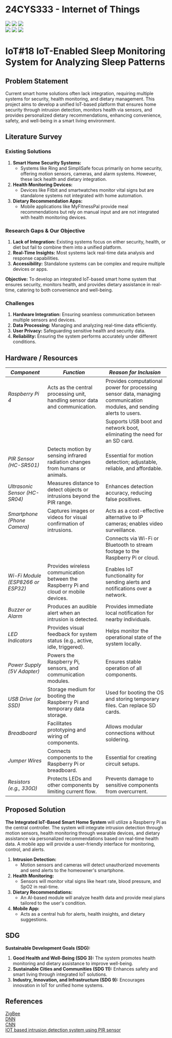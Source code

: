 # 24CYS333 - Internet of Things
![](https://img.shields.io/badge/Batch-22CYS-lightgreen) ![](https://img.shields.io/badge/UG-blue) ![](https://img.shields.io/badge/Subject-IoT-blue)
<br/>
![](https://img.shields.io/badge/Lecture-2-orange) ![](https://img.shields.io/badge/Practical-3-orange) ![](https://img.shields.io/badge/Credits-3-orange) <br/>

# IoT#18 IoT-Enabled Sleep Monitoring System for Analyzing Sleep Patterns
## Problem Statement
Current smart home solutions often lack integration, requiring multiple systems for security, health monitoring, and dietary management. This project aims to develop a unified IoT-based platform that ensures home security through intrusion detection, monitors health via sensors, and provides personalized dietary recommendations, enhancing convenience, safety, and well-being in a smart living environment.

## Literature Survey
### Existing Solutions
1. **Smart Home Security Systems:** 
   - Systems like Ring and SimpliSafe focus primarily on home security, offering motion sensors, cameras, and alarm systems. However, these lack health and dietary integration.
2. **Health Monitoring Devices:**
   - Devices like Fitbit and smartwatches monitor vital signs but are standalone systems not integrated with home automation.
3. **Dietary Recommendation Apps:**
   - Mobile applications like MyFitnessPal provide meal recommendations but rely on manual input and are not integrated with health monitoring devices.
### Research Gaps & Our Objective
1. **Lack of Integration:** Existing systems focus on either security, health, or diet but fail to combine them into a unified platform.
2. **Real-Time Insights:** Most systems lack real-time data analysis and response capabilities.
3. **Accessibility:** Standalone systems can be complex and require multiple devices or apps.

**Objective:** To develop an integrated IoT-based smart home system that ensures security, monitors health, and provides dietary assistance in real-time, catering to both convenience and well-being.

### Challenges
1. **Hardware Integration:** Ensuring seamless communication between multiple sensors and devices.
2. **Data Processing:** Managing and analyzing real-time data efficiently.
3. **User Privacy:** Safeguarding sensitive health and security data.
4. **Reliability:** Ensuring the system performs accurately under different conditions.

## Hardware / Resources

| *Component*               | *Function*                                               | *Reason for Inclusion*                                                                 |
|------------------------------|-----------------------------------------------------------|-----------------------------------------------------------------------------------------|
| *Raspberry Pi 4*           | Acts as the central processing unit, handling sensor data and communication. | Provides computational power for processing sensor data, managing communication modules, and sending alerts to users. |
|                              |                                                           | Supports USB boot and network boot, eliminating the need for an SD card.               |
| *PIR Sensor (HC-SR501)*    | Detects motion by sensing infrared radiation changes from humans or animals. | Essential for motion detection; adjustable, reliable, and affordable.                  |
| *Ultrasonic Sensor (HC-SR04)* | Measures distance to detect objects or intrusions beyond the PIR range.  | Enhances detection accuracy, reducing false positives.                                 |
| *Smartphone (Phone Camera)*| Captures images or videos for visual confirmation of intrusions. | Acts as a cost-effective alternative to IP cameras; enables video surveillance.         |
|                              |                                                           | Connects via Wi-Fi or Bluetooth to stream footage to the Raspberry Pi or cloud.         |
| *Wi-Fi Module (ESP8266 or ESP32)* | Provides wireless communication between the Raspberry Pi and cloud or mobile devices. | Enables IoT functionality for sending alerts and notifications over a network.         |
| *Buzzer or Alarm*          | Produces an audible alert when an intrusion is detected.  | Provides immediate local notification for nearby individuals.                          |
| *LED Indicators*           | Provides visual feedback for system status (e.g., active, idle, triggered). | Helps monitor the operational state of the system locally.                              |
| *Power Supply (5V Adapter)*| Powers the Raspberry Pi, sensors, and communication modules. | Ensures stable operation of all components.                                            |
| *USB Drive (or SSD)*       | Storage medium for booting the Raspberry Pi and temporary data storage. | Used for booting the OS and storing temporary files. Can replace SD cards.             |
| *Breadboard*               | Facilitates prototyping and wiring of components.         | Allows modular connections without soldering.                                          |
| *Jumper Wires*             | Connects components to the Raspberry Pi or breadboard.    | Essential for creating circuit setups.                                                 |
| *Resistors (e.g., 330Ω)*   | Protects LEDs and other components by limiting current flow. | Prevents damage to sensitive components from overcurrent.                               |

## Proposed Solution
**The Integrated IoT-Based Smart Home System** will utilize a Raspberry Pi as the central controller. The system will integrate intrusion detection through motion sensors, health monitoring through wearable devices, and dietary assistance via personalized recommendations based on real-time health data. A mobile app will provide a user-friendly interface for monitoring, control, and alerts.
1. **Intrusion Detection:**
   - Motion sensors and cameras will detect unauthorized movements and send alerts to the homeowner's smartphone.
2. **Health Monitoring:**
   - Sensors will monitor vital signs like heart rate, blood pressure, and SpO2 in real-time.
3. **Dietary Recommendations:**
   - An AI-based module will analyze health data and provide meal plans tailored to the user's condition.
4. **Mobile App:**
   - Acts as a central hub for alerts, health insights, and dietary suggestions.

## SDG
**Sustainable Development Goals (SDG):**
1. **Good Health and Well-Being (SDG 3):** The system promotes health monitoring and dietary assistance to improve well-being.
2. **Sustainable Cities and Communities (SDG 11):** Enhances safety and smart living through integrated IoT solutions.
3. **Industry, Innovation, and Infrastructure (SDG 9):** Encourages innovation in IoT for unified home systems.

## References
[ZigBee](https://www.scitepress.org/Link.aspx?doi=10.5220/0009342200570068)  
[DNN](https://www.mdpi.com/2073-431X/12/2/34)  
[CNN](https://www.readcube.com/articles/10.7717/peerj-cs.721)  
[IOT based intrusion detection system using PIR sensor](https://ieeexplore.ieee.org/abstract/document/8256877)
